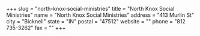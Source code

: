 +++
slug = "north-knox-social-ministries"
title = "North Knox Social Ministries"
name = "North Knox Social Ministries"
address = "413 Murlin St"
city = "Bicknell"
state = "IN"
postal = "47512"
website = ""
phone = "812 735-3262"
fax = ""
+++
